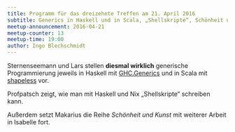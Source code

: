 ```yaml
---
title: Programm für das dreizehnte Treffen am 21. April 2016
subtitle: Generics in Haskell und in Scala, „Shellskripte“, Schönheit und Kunst mit Isabelle
meetup-announcement: 2016-04-21
meetup-counter: 13
meetup-time: 19:00
author: Ingo Blechschmidt
---
```


Sternenseemann und Lars stellen **diesmal wirklich** generische Programmierung jeweils
in Haskell mit [GHC.Generics](https://hackage.haskell.org/package/base-4.8.2.0/docs/GHC-Generics.html)
und in Scala mit [shapeless](https://github.com/milessabin/shapeless) vor.

Profpatsch zeigt, wie man mit Haskell und Nix „Shellskripte“ schreiben kann.

Außerdem setzt Makarius die Reihe *Schönheit und Kunst* mit weiterer Arbeit in
Isabelle fort.
